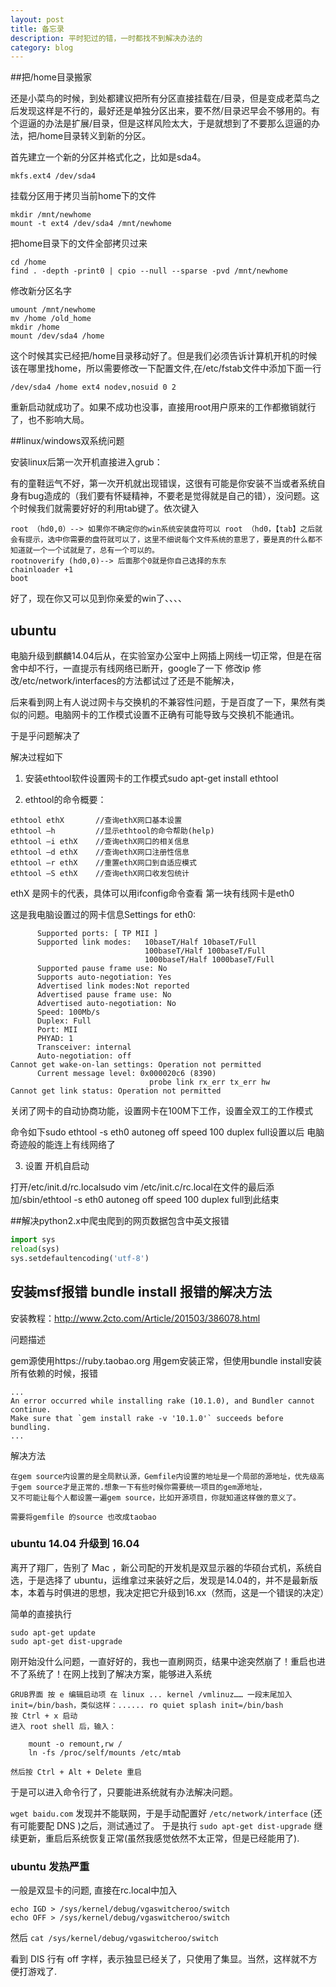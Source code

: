 ```yaml
---
layout: post
title: 备忘录
description: 平时犯过的错，一时都找不到解决办法的
category: blog
---
```


##把/home目录搬家

还是小菜鸟的时候，到处都建议把所有分区直接挂载在/目录，但是变成老菜鸟之后发现这样是不行的，最好还是单独分区出来，要不然/目录迟早会不够用的。有个逗逼的办法是扩展/目录，但是这样风险太大，于是就想到了不要那么逗逼的办法，把/home目录转义到新的分区。

首先建立一个新的分区并格式化之，比如是sda4。

```shell
mkfs.ext4 /dev/sda4
```

挂载分区用于拷贝当前home下的文件

```
mkdir /mnt/newhome
mount -t ext4 /dev/sda4 /mnt/newhome
```

把home目录下的文件全部拷贝过来

```
cd /home
find . -depth -print0 | cpio --null --sparse -pvd /mnt/newhome
```

修改新分区名字

```
umount /mnt/newhome
mv /home /old_home
mkdir /home
mount /dev/sda4 /home
```

这个时候其实已经把/home目录移动好了。但是我们必须告诉计算机开机的时候该在哪里找home，所以需要修改一下配置文件,在/etc/fstab文件中添加下面一行

```
/dev/sda4 /home ext4 nodev,nosuid 0 2
```

重新启动就成功了。如果不成功也没事，直接用root用户原来的工作都撤销就行了，也不影响大局。


##linux/windows双系统问题

安装linux后第一次开机直接进入grub：

有的童鞋运气不好，第一次开机就出现错误，这很有可能是你安装不当或者系统自身有bug造成的（我们要有怀疑精神，不要老是觉得就是自己的错），没问题。这个时候我们就需要好好的利用tab键了。依次键入

```
root （hd0,0）--> 如果你不确定你的win系统安装盘符可以 root （hd0，【tab】之后就会有提示，选中你需要的盘符就可以了，这里不细说每个文件系统的意思了，要是真的什么都不知道就一个一个试就是了，总有一个可以的。
rootnoverify (hd0,0)--> 后面那个0就是你自己选择的东东
chainloader +1
boot
```

好了，现在你又可以见到你亲爱的win了、、、、

## ubuntu

电脑升级到麒麟14.04后从，在实验室办公室中上网插上网线一切正常，但是在宿舍中却不行，一直提示有线网络已断开，google了一下 修改ip 修改/etc/network/interfaces的方法都试过了还是不能解决， 

后来看到网上有人说过网卡与交换机的不兼容性问题，于是百度了一下，果然有类似的问题。电脑网卡的工作模式设置不正确有可能导致与交换机不能通讯。

于是乎问题解决了

解决过程如下

1. 安装ethtool软件设置网卡的工作模式sudo apt-get install ethtool 

2. ethtool的命令概要：

```
ethtool ethX       //查询ethX网口基本设置
ethtool –h         //显示ethtool的命令帮助(help)
ethtool –i ethX    //查询ethX网口的相关信息 
ethtool –d ethX    //查询ethX网口注册性信息
ethtool –r ethX    //重置ethX网口到自适应模式
ethtool –S ethX    //查询ethX网口收发包统计
```

ethX 是网卡的代表，具体可以用ifconfig命令查看 第一块有线网卡是eth0

这是我电脑设置过的网卡信息Settings for eth0:

```
      Supported ports: [ TP MII ]
      Supported link modes:   10baseT/Half 10baseT/Full 
                              100baseT/Half 100baseT/Full 
                              1000baseT/Half 1000baseT/Full 
      Supported pause frame use: No
      Supports auto-negotiation: Yes
      Advertised link modes:Not reported
      Advertised pause frame use: No
      Advertised auto-negotiation: No
      Speed: 100Mb/s
      Duplex: Full
      Port: MII
      PHYAD: 1
      Transceiver: internal
      Auto-negotiation: off
Cannot get wake-on-lan settings: Operation not permitted
      Current message level: 0x000020c6 (8390)
                               probe link rx_err tx_err hw
Cannot get link status: Operation not permitted
```

关闭了网卡的自动协商功能，设置网卡在100M下工作，设置全双工的工作模式

命令如下sudo ethtool -s eth0 autoneg off speed 100 duplex full设置以后 电脑奇迹般的能连上有线网络了

3. 设置 开机自启动

打开/etc/init.d/rc.localsudo vim /etc/init.c/rc.local在文件的最后添加/sbin/ethtool -s eth0 autoneg off speed 100 duplex full到此结束


##解决python2.x中爬虫爬到的网页数据包含中英文报错

```python
import sys
reload(sys)
sys.setdefaultencoding('utf-8')
```

## 安装msf报错 bundle install 报错的解决方法

安装教程：http://www.2cto.com/Article/201503/386078.html

问题描述

gem源使用https://ruby.taobao.org
用gem安装正常，但使用bundle install安装所有依赖的时候，报错

```
...
An error occurred while installing rake (10.1.0), and Bundler cannot continue.
Make sure that `gem install rake -v '10.1.0'` succeeds before bundling.
...
```

解决方法

```
在gem source内设置的是全局默认源，Gemfile内设置的地址是一个局部的源地址，优先级高于gem source才是正常的.想象一下有些时候你需要统一项目的gem源地址，
又不可能让每个人都设置一遍gem source，比如开源项目，你就知道这样做的意义了。

需要将gemfile 的source 也改成taobao
```

### ubuntu  14.04 升级到 16.04
离开了翔厂，告别了 Mac ，新公司配的开发机是双显示器的华硕台式机，系统自选，于是选择了 ubuntu，运维拿过来装好之后，发现是14.04的，并不是最新版本，本着与时俱进的思想，我决定把它升级到16.xx（然而，这是一个错误的决定）

简单的直接执行

```
sudo apt-get update
sudo apt-get dist-upgrade
```

刚开始没什么问题，一直好好的，我也一直刷网页，结果中途突然崩了！重启也进不了系统了！在网上找到了解决方案，能够进入系统

	GRUB界面 按 e 编辑启动项 在 linux ... kernel /vmlinuz…… 一段末尾加入 init=/bin/bash，类似这样：...... ro quiet splash init=/bin/bash
	按 Ctrl + x 启动
	进入 root shell 后，输入：

		mount -o remount,rw /
		ln -fs /proc/self/mounts /etc/mtab

	然后按 Ctrl + Alt + Delete 重启

于是可以进入命令行了，只要能进系统就有办法解决问题。

`wget baidu.com` 发现并不能联网，于是手动配置好 `/etc/network/interface` (还有可能要配 DNS )之后，测试通过了。
于是执行 `sudo apt-get dist-upgrade` 继续更新，重启后系统恢复正常(虽然我感觉依然不太正常，但是已经能用了).

### ubuntu 发热严重

一般是双显卡的问题, 直接在rc.local中加入

```
echo IGD > /sys/kernel/debug/vgaswitcheroo/switch
echo OFF > /sys/kernel/debug/vgaswitcheroo/switch 
```

然后 `cat /sys/kernel/debug/vgaswitcheroo/switch `

看到 DIS 行有 off 字样，表示独显已经关了，只使用了集显。当然，这样就不方便打游戏了.
